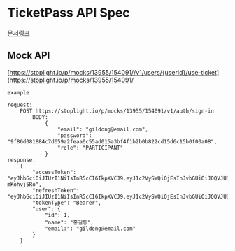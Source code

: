 # TicketPass API Spec

[문서링크](https://stoplight.io/p/docs/gh/tikketpass/ticketpass-api-spec)

## Mock API

[https://stoplight.io/p/mocks/13955/154091//v1/users/{userId}/use-ticket](https://stoplight.io/p/mocks/13955/154091/

```
example

request:
	POST https://stoplight.io/p/mocks/13955/154091/v1/auth/sign-in
		BODY:
			{
				"email": "gildong@email.com",
				"password": "9f86d081884c7d659a2feaa0c55ad015a3bf4f1b2b0b822cd15d6c15b0f00a08",
				"role": "PARTICIPANT"
			}
response:
	{
		"accessToken": "eyJhbGciOiJIUzI1NiIsInR5cCI6IkpXVCJ9.eyJ1c2VySWQiOjEsInJvbGUiOiJQQVJUSUNJUEFOVCIsImV4cCI6MTYwNjA5NzE0MDU0Nn0.t9E6KvykkkIvlivwlyQjG9E7kTu81GMfI-mKohvj5Ro",
		"refreshToken": "eyJhbGciOiJIUzI1NiIsInR5cCI6IkpXVCJ9.eyJ1c2VySWQiOjEsInJvbGUiOiJQQVJUSUNJUEFOVCIsImV4cCI6MTY4Mzg1NzE1OTc3M30.SWT55JmoheoYhgWSjV3LYMCxbVG22t52ODvQAJKZBD0",
		"tokenType": "Bearer",
		"user": {
   			"id": 1,
 			"name": "홍길동",
 			"email:": "gildong@email.com"
		}
	}
	
```
